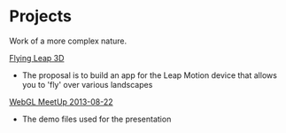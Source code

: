 Projects
========

Work of a more complex nature.


[Flying Leap 3D](https://github.com/jaanga/gestification/tree/gh-pages/projects/flying-leap-3d)
- The proposal is to build an app for the Leap Motion device that allows you to 'fly' over various landscapes


[WebGL MeetUp 2013-08-22](https://github.com/jaanga/gestification/tree/gh-pages/projects/webgl-2013-08-22)
- The demo files used for the presentation
